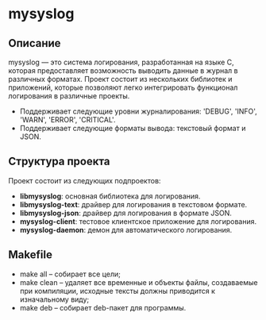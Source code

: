 # mysyslog

## Описание

mysyslog — это система логирования, разработанная на языке C, которая предоставляет возможность выводить данные в журнал в различных форматах. Проект состоит из нескольких библиотек и приложений, которые позволяют легко интегрировать функционал логирования в различные проекты.

- Поддерживает следующие уровни журналирования: 'DEBUG', 'INFO', 'WARN', 'ERROR', 'CRITICAL'.
- Поддерживает следующие форматы вывода: текстовый формат и JSON.

## Структура проекта

Проект состоит из следующих подпроектов:

- **libmysyslog**: основная библиотека для логирования.
- **libmysyslog-text**: драйвер для логирования в текстовом формате.
- **libmysyslog-json**: драйвер для логирования в формате JSON.
- **mysyslog-client**: тестовое клиентское приложение для логирования.
- **mysyslog-daemon**: демон для автоматического логирования.

## Makefile

- make all – собирает все цели;
- make clean – удаляет все временные и объекты файлы, создаваемые при компиляции, исходные тексты должны приводится к изначальному виду;
- make deb – собирает deb-пакет для программы.
